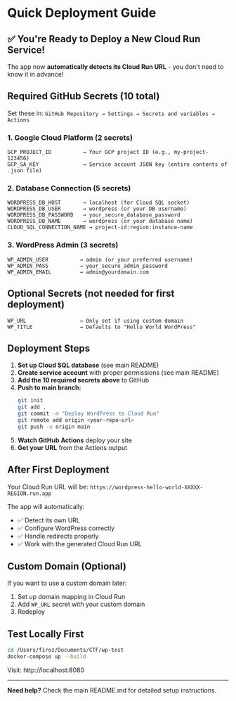 # Quick Deployment Guide

## ✅ You're Ready to Deploy a New Cloud Run Service!

The app now **automatically detects its Cloud Run URL** - you don't need to know it in advance!

## Required GitHub Secrets (10 total)

Set these in: `GitHub Repository → Settings → Secrets and variables → Actions`

### 1. Google Cloud Platform (2 secrets)
```
GCP_PROJECT_ID          → Your GCP project ID (e.g., my-project-123456)
GCP_SA_KEY              → Service account JSON key (entire contents of .json file)
```

### 2. Database Connection (5 secrets)
```
WORDPRESS_DB_HOST       → localhost (for Cloud SQL socket)
WORDPRESS_DB_USER       → wordpress (or your DB username)
WORDPRESS_DB_PASSWORD   → your_secure_database_password
WORDPRESS_DB_NAME       → wordpress (or your database name)
CLOUD_SQL_CONNECTION_NAME → project-id:region:instance-name
```

### 3. WordPress Admin (3 secrets)
```
WP_ADMIN_USER          → admin (or your preferred username)
WP_ADMIN_PASS          → your_secure_admin_password
WP_ADMIN_EMAIL         → admin@yourdomain.com
```

## Optional Secrets (not needed for first deployment)
```
WP_URL                 → Only set if using custom domain
WP_TITLE               → Defaults to "Hello World WordPress"
```

## Deployment Steps

1. **Set up Cloud SQL database** (see main README)
2. **Create service account** with proper permissions (see main README)
3. **Add the 10 required secrets above** to GitHub
4. **Push to main branch:**
   ```bash
   git init
   git add .
   git commit -m "Deploy WordPress to Cloud Run"
   git remote add origin <your-repo-url>
   git push -u origin main
   ```
5. **Watch GitHub Actions** deploy your site
6. **Get your URL** from the Actions output

## After First Deployment

Your Cloud Run URL will be: `https://wordpress-hello-world-XXXXX-REGION.run.app`

The app will automatically:
- ✅ Detect its own URL
- ✅ Configure WordPress correctly
- ✅ Handle redirects properly
- ✅ Work with the generated Cloud Run URL

## Custom Domain (Optional)

If you want to use a custom domain later:
1. Set up domain mapping in Cloud Run
2. Add `WP_URL` secret with your custom domain
3. Redeploy

## Test Locally First

```bash
cd /Users/firoz/Documents/CTF/wp-test
docker-compose up --build
```

Visit: http://localhost:8080

---

**Need help?** Check the main README.md for detailed setup instructions.

